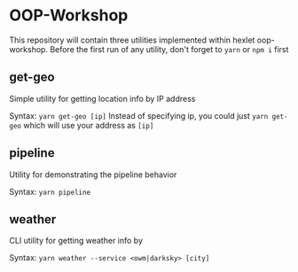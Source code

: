 # OOP-Workshop
This repository will contain three utilities implemented within hexlet oop-workshop.
Before the first run of any utility, don't forget to `yarn` or `npm i` first
## get-geo

Simple utility for getting location info by IP address

Syntax: `yarn get-geo [ip]`
Instead of specifying ip, you could just `yarn get-geo` which will use your address as `[ip]`
## pipeline

Utility for demonstrating the pipeline behavior

Syntax: `yarn pipeline`

## weather

CLI utility for getting weather info by 

Syntax: `yarn weather --service <owm|darksky> [city]`
